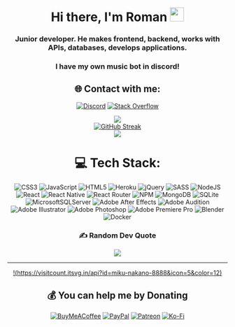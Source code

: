 <h1 align="center">Hi there, I'm Roman
<img src="https://github.com/blackcater/blackcater/raw/main/images/Hi.gif" height="32"/></h1>
<h3 align="center">Junior developer.
He makes frontend, backend, works with APIs, databases, develops applications.</h3>

<h3 align="center"> I have my own music bot in discord! </h3>
<h3 align="center">  </h3>


<div align="center">
  
  ## 🌐 Contact with me:
[![Discord](https://img.shields.io/badge/Discord-%237289DA.svg?logo=discord&logoColor=white)](https://discord.gg/ybU4DuGP47) [![Stack Overflow](https://img.shields.io/badge/-Stackoverflow-FE7A16?logo=stack-overflow&logoColor=white)](https://stackoverflow.com/users/20540633) 
  
  <div align="center">
  
  ![](https://github-readme-stats.vercel.app/api?username=miku-nakano-8888&theme=dark&hide_border=false&include_all_commits=true&count_private=true)<br/>
[![GitHub Streak](https://streak-stats.demolab.com?user=Miku-Nakano-8888&theme=dark&ring=DD0081&fire=BB00DD&sideNums=DC2727&sideLabels=DD7A00&currStreakNum=BB00DD)](https://git.io/streak-stats)<br/>
![](https://github-readme-stats.vercel.app/api/top-langs/?username=miku-nakano-8888&theme=dark&hide_border=false&include_all_commits=true&count_private=true&layout=compact)  
  
  </div>
  <div align="center">
  
  # 💻 Tech Stack:
![CSS3](https://img.shields.io/badge/css3-%231572B6.svg?style=for-the-badge&logo=css3&logoColor=white) ![JavaScript](https://img.shields.io/badge/javascript-%23323330.svg?style=for-the-badge&logo=javascript&logoColor=%23F7DF1E) ![HTML5](https://img.shields.io/badge/html5-%23E34F26.svg?style=for-the-badge&logo=html5&logoColor=white) ![Heroku](https://img.shields.io/badge/heroku-%23430098.svg?style=for-the-badge&logo=heroku&logoColor=white) ![jQuery](https://img.shields.io/badge/jquery-%230769AD.svg?style=for-the-badge&logo=jquery&logoColor=white) ![SASS](https://img.shields.io/badge/SASS-hotpink.svg?style=for-the-badge&logo=SASS&logoColor=white) ![NodeJS](https://img.shields.io/badge/node.js-6DA55F?style=for-the-badge&logo=node.js&logoColor=white) ![React](https://img.shields.io/badge/react-%2320232a.svg?style=for-the-badge&logo=react&logoColor=%2361DAFB) ![React Native](https://img.shields.io/badge/react_native-%2320232a.svg?style=for-the-badge&logo=react&logoColor=%2361DAFB) ![React Router](https://img.shields.io/badge/React_Router-CA4245?style=for-the-badge&logo=react-router&logoColor=white) ![NPM](https://img.shields.io/badge/NPM-%23000000.svg?style=for-the-badge&logo=npm&logoColor=white) ![MongoDB](https://img.shields.io/badge/MongoDB-%234ea94b.svg?style=for-the-badge&logo=mongodb&logoColor=white) ![SQLite](https://img.shields.io/badge/sqlite-%2307405e.svg?style=for-the-badge&logo=sqlite&logoColor=white) ![MicrosoftSQLServer](https://img.shields.io/badge/Microsoft%20SQL%20Sever-CC2927?style=for-the-badge&logo=microsoft%20sql%20server&logoColor=white) ![Adobe After Effects](https://img.shields.io/badge/Adobe%20After%20Effects-9999FF.svg?style=for-the-badge&logo=Adobe%20After%20Effects&logoColor=white) ![Adobe Audition](https://img.shields.io/badge/Adobe%20Audition-9999FF.svg?style=for-the-badge&logo=Adobe%20Audition&logoColor=white) ![Adobe Illustrator](https://img.shields.io/badge/adobeillustrator-%23FF9A00.svg?style=for-the-badge&logo=adobeillustrator&logoColor=white) ![Adobe Photoshop](https://img.shields.io/badge/adobephotoshop-%2331A8FF.svg?style=for-the-badge&logo=adobephotoshop&logoColor=white) ![Adobe Premiere Pro](https://img.shields.io/badge/Adobe%20Premiere%20Pro-9999FF.svg?style=for-the-badge&logo=Adobe%20Premiere%20Pro&logoColor=white) ![Blender](https://img.shields.io/badge/blender-%23F5792A.svg?style=for-the-badge&logo=blender&logoColor=white) ![Docker](https://img.shields.io/badge/docker-%230db7ed.svg?style=for-the-badge&logo=docker&logoColor=white)
    
  </div>


### ✍️ Random Dev Quote
![](https://quotes-github-readme.vercel.app/api?type=horizontal&theme=radical)

---

[!(https://visitcount.itsvg.in/api?id=miku-nakano-8888&icon=5&color=12)](https://visitcount.itsvg.in)

  ## 💰 You can help me by Donating
  [![BuyMeACoffee](https://img.shields.io/badge/Buy%20Me%20a%20Coffee-ffdd00?style=for-the-badge&logo=buy-me-a-coffee&logoColor=black)](https://buymeacoffee.com/BUY-ME-A-COFFEE_NAME) [![PayPal](https://img.shields.io/badge/PayPal-00457C?style=for-the-badge&logo=paypal&logoColor=white)](https://paypal.me/PAYPAL_NAME) [![Patreon](https://img.shields.io/badge/Patreon-F96854?style=for-the-badge&logo=patreon&logoColor=white)](https://patreon.com/PATREON_NAME) [![Ko-Fi](https://img.shields.io/badge/Ko--fi-F16061?style=for-the-badge&logo=ko-fi&logoColor=white)](https://ko-fi.com/KO-FI_NAME) 

<!-- [![GitHub Streak](https://streak-stats.demolab.com?user=Miku-Nakano-8888&theme=dark&ring=DD0081&fire=BB00DD&sideNums=DC2727&sideLabels=DD7A00&currStreakNum=BB00DD&currStreakLabel=DD0000)](https://git.io/streak-stats)
  -->

</div>
